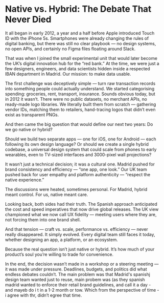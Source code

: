 # Native vs. Hybrid: The Debate That Never Died

It all began in early 2012, a year and a half before Apple introduced Touch ID with the iPhone 5s. Smartphones were already changing the rules of digital banking, but there was still no clear playbook — no design systems, no open APIs, and certainly no Figma files floating around Slack.

That was when I joined the small experimental unit that would later become the UK’s digital innovation hub for the “red bank.” At the time, we were just a few designers, engineers, and data scientists hidden inside a respected IBAN department in Madrid. Our mission: to make data usable.

The first challenge was deceptively simple — turn raw transaction records into something people could actually understand. We started categorising spending: groceries, rent, transport, insurance. Sounds obvious today, but in 2012 it wasn’t. There were no public datasets, no merchant APIs, no ready-made logo libraries. We literally built them from scratch — gathering vendor IDs, matching them to retailers, hand-tracing logos that didn’t even exist as transparent PNGs.

And then came the big question that would define our next two years:
Do we go native or hybrid?

Should we build two separate apps — one for iOS, one for Android — each following its own design language? Or should we create a single hybrid codebase, a universal design system that could scale from phones to early wearables, even to TV-sized interfaces and 3000-pixel wall projections?

It wasn’t just a technical decision; it was a cultural one. Madrid pushed for brand consistency and efficiency — “one app, one look.” Our UK team pushed back for user empathy and platform authenticity — “respect the native experience.”

The discussions were heated, sometimes personal. For Madrid, hybrid meant control. For us, native meant care.

Looking back, both sides had their truth. The Spanish approach anticipated the cost and speed imperatives that now drive global releases. The UK view championed what we now call UX fidelity — meeting users where they are, not forcing them into one brand shell.

And that tension — craft vs. scale, performance vs. efficiency — never really disappeared. It simply evolved. Every digital team still faces it today, whether designing an app, a platform, or an ecosystem.

Because the real question isn’t just native or hybrid.
It’s how much of your product’s soul you’re willing to trade for convenience.

In the end, the decision wasn’t made in a workshop or a steering meeting — it was made under pressure. Deadlines, budgets, and politics did what endless debates couldn’t. The main problem was that Madrid's spanishj design team wanted just to reuse, main probem was  (as they spanish madrid wanted to enforce their retail brand guidelines, and call it a day - and mayeb do i t in a 1-2 month or tow. Which from the perspective of time - i agree with thr, didn’t egree that time.